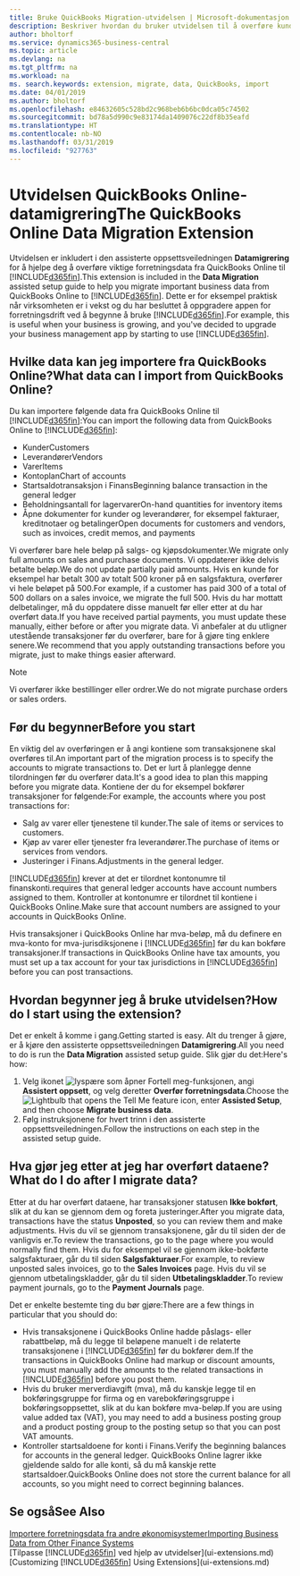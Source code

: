 ```yaml
---
title: Bruke QuickBooks Migration-utvidelsen | Microsoft-dokumentasjon
description: Beskriver hvordan du bruker utvidelsen til å overføre kunder, leverandører, varer og konti fra QuickBooks Online til Business Central.
author: bholtorf
ms.service: dynamics365-business-central
ms.topic: article
ms.devlang: na
ms.tgt_pltfrm: na
ms.workload: na
ms. search.keywords: extension, migrate, data, QuickBooks, import
ms.date: 04/01/2019
ms.author: bholtorf
ms.openlocfilehash: e84632605c528bd2c968beb6b6bc0dca05c74502
ms.sourcegitcommit: bd78a5d990c9e83174da1409076c22df8b35eafd
ms.translationtype: HT
ms.contentlocale: nb-NO
ms.lasthandoff: 03/31/2019
ms.locfileid: "927763"
---
```

# <a name="the-quickbooks-online-data-migration-extension"></a><span data-ttu-id="bbc4b-103">Utvidelsen QuickBooks Online-datamigrering</span><span class="sxs-lookup"><span data-stu-id="bbc4b-103">The QuickBooks Online Data Migration Extension</span></span>
<span data-ttu-id="bbc4b-104">Utvidelsen er inkludert i den assisterte oppsettsveiledningen **Datamigrering** for å hjelpe deg å overføre viktige forretningsdata fra QuickBooks Online til [!INCLUDE[d365fin](includes/d365fin_md.md)].</span><span class="sxs-lookup"><span data-stu-id="bbc4b-104">This extension is included in the **Data Migration** assisted setup guide to help you migrate important business data from QuickBooks Online to [!INCLUDE[d365fin](includes/d365fin_md.md)].</span></span> <span data-ttu-id="bbc4b-105">Dette er for eksempel praktisk når virksomheten er i vekst og du har besluttet å oppgradere appen for forretningsdrift ved å begynne å bruke [!INCLUDE[d365fin](includes/d365fin_md.md)].</span><span class="sxs-lookup"><span data-stu-id="bbc4b-105">For example, this is useful when your business is growing, and you've decided to upgrade your business management app by starting to use [!INCLUDE[d365fin](includes/d365fin_md.md)].</span></span>

## <a name="what-data-can-i-import-from-quickbooks-online"></a><span data-ttu-id="bbc4b-106">Hvilke data kan jeg importere fra QuickBooks Online?</span><span class="sxs-lookup"><span data-stu-id="bbc4b-106">What data can I import from QuickBooks Online?</span></span>
<span data-ttu-id="bbc4b-107">Du kan importere følgende data fra QuickBooks Online til [!INCLUDE[d365fin](includes/d365fin_md.md)]:</span><span class="sxs-lookup"><span data-stu-id="bbc4b-107">You can import the following data from QuickBooks Online to [!INCLUDE[d365fin](includes/d365fin_md.md)]:</span></span>  

* <span data-ttu-id="bbc4b-108">Kunder</span><span class="sxs-lookup"><span data-stu-id="bbc4b-108">Customers</span></span>
* <span data-ttu-id="bbc4b-109">Leverandører</span><span class="sxs-lookup"><span data-stu-id="bbc4b-109">Vendors</span></span>
* <span data-ttu-id="bbc4b-110">Varer</span><span class="sxs-lookup"><span data-stu-id="bbc4b-110">Items</span></span>
* <span data-ttu-id="bbc4b-111">Kontoplan</span><span class="sxs-lookup"><span data-stu-id="bbc4b-111">Chart of accounts</span></span>
* <span data-ttu-id="bbc4b-112">Startsaldotransaksjon i Finans</span><span class="sxs-lookup"><span data-stu-id="bbc4b-112">Beginning balance transaction in the general ledger</span></span>
* <span data-ttu-id="bbc4b-113">Beholdningsantall for lagervarer</span><span class="sxs-lookup"><span data-stu-id="bbc4b-113">On-hand quantities for inventory items</span></span>
* <span data-ttu-id="bbc4b-114">Åpne dokumenter for kunder og leverandører, for eksempel fakturaer, kreditnotaer og betalinger</span><span class="sxs-lookup"><span data-stu-id="bbc4b-114">Open documents for customers and vendors, such as invoices, credit memos, and payments</span></span>

<span data-ttu-id="bbc4b-115">Vi overfører bare hele beløp på salgs- og kjøpsdokumenter.</span><span class="sxs-lookup"><span data-stu-id="bbc4b-115">We migrate only full amounts on sales and purchase documents.</span></span> <span data-ttu-id="bbc4b-116">Vi oppdaterer ikke delvis betalte beløp.</span><span class="sxs-lookup"><span data-stu-id="bbc4b-116">We do not update partially paid amounts.</span></span> <span data-ttu-id="bbc4b-117">Hvis en kunde for eksempel har betalt 300 av totalt 500 kroner på en salgsfaktura, overfører vi hele beløpet på 500.</span><span class="sxs-lookup"><span data-stu-id="bbc4b-117">For example, if a customer has paid 300 of a total of 500 dollars on a sales invoice, we migrate the full 500.</span></span> <span data-ttu-id="bbc4b-118">Hvis du har mottatt delbetalinger, må du oppdatere disse manuelt før eller etter at du har overført data.</span><span class="sxs-lookup"><span data-stu-id="bbc4b-118">If you have received partial payments, you must update these manually, either before or after you migrate data.</span></span> <span data-ttu-id="bbc4b-119">Vi anbefaler at du utligner utestående transaksjoner før du overfører, bare for å gjøre ting enklere senere.</span><span class="sxs-lookup"><span data-stu-id="bbc4b-119">We recommend that you apply outstanding transactions before you migrate, just to make things easier afterward.</span></span>

> [!NOTE]  
>   <span data-ttu-id="bbc4b-120">Vi overfører ikke bestillinger eller ordrer.</span><span class="sxs-lookup"><span data-stu-id="bbc4b-120">We do not migrate purchase orders or sales orders.</span></span>

## <a name="before-you-start"></a><span data-ttu-id="bbc4b-121">Før du begynner</span><span class="sxs-lookup"><span data-stu-id="bbc4b-121">Before you start</span></span>
<span data-ttu-id="bbc4b-122">En viktig del av overføringen er å angi kontiene som transaksjonene skal overføres til.</span><span class="sxs-lookup"><span data-stu-id="bbc4b-122">An important part of the migration process is to specify the accounts to migrate transactions to.</span></span> <span data-ttu-id="bbc4b-123">Det er lurt å planlegge denne tilordningen før du overfører data.</span><span class="sxs-lookup"><span data-stu-id="bbc4b-123">It's a good idea to plan this mapping before you migrate data.</span></span> <span data-ttu-id="bbc4b-124">Kontiene der du for eksempel bokfører transaksjoner for følgende:</span><span class="sxs-lookup"><span data-stu-id="bbc4b-124">For example, the accounts where you post transactions for:</span></span>  

* <span data-ttu-id="bbc4b-125">Salg av varer eller tjenestene til kunder.</span><span class="sxs-lookup"><span data-stu-id="bbc4b-125">The sale of items or services to customers.</span></span>
* <span data-ttu-id="bbc4b-126">Kjøp av varer eller tjenester fra leverandører.</span><span class="sxs-lookup"><span data-stu-id="bbc4b-126">The purchase of items or services from vendors.</span></span>  
* <span data-ttu-id="bbc4b-127">Justeringer i Finans.</span><span class="sxs-lookup"><span data-stu-id="bbc4b-127">Adjustments in the general ledger.</span></span>  

[!INCLUDE[d365fin](includes/d365fin_md.md)] <span data-ttu-id="bbc4b-128">krever at det er tilordnet kontonumre til finanskonti.</span><span class="sxs-lookup"><span data-stu-id="bbc4b-128">requires that general ledger accounts have account numbers assigned to them.</span></span> <span data-ttu-id="bbc4b-129">Kontroller at kontonumre er tilordnet til kontiene i QuickBooks Online.</span><span class="sxs-lookup"><span data-stu-id="bbc4b-129">Make sure that account numbers are assigned to your accounts in QuickBooks Online.</span></span>

<span data-ttu-id="bbc4b-130">Hvis transaksjoner i QuickBooks Online har mva-beløp, må du definere en mva-konto for mva-jurisdiksjonene i [!INCLUDE[d365fin](includes/d365fin_md.md)] før du kan bokføre transaksjoner.</span><span class="sxs-lookup"><span data-stu-id="bbc4b-130">If transactions in QuickBooks Online have tax amounts, you must set up a tax account for your tax jurisdictions in [!INCLUDE[d365fin](includes/d365fin_md.md)] before you can post transactions.</span></span>

## <a name="how-do-i-start-using-the-extension"></a><span data-ttu-id="bbc4b-131">Hvordan begynner jeg å bruke utvidelsen?</span><span class="sxs-lookup"><span data-stu-id="bbc4b-131">How do I start using the extension?</span></span>
<span data-ttu-id="bbc4b-132">Det er enkelt å komme i gang.</span><span class="sxs-lookup"><span data-stu-id="bbc4b-132">Getting started is easy.</span></span> <span data-ttu-id="bbc4b-133">Alt du trenger å gjøre, er å kjøre den assisterte oppsettsveiledningen **Datamigrering**.</span><span class="sxs-lookup"><span data-stu-id="bbc4b-133">All you need to do is run the **Data Migration** assisted setup guide.</span></span> <span data-ttu-id="bbc4b-134">Slik gjør du det:</span><span class="sxs-lookup"><span data-stu-id="bbc4b-134">Here's how:</span></span>

1. <span data-ttu-id="bbc4b-135">Velg ikonet ![lyspære som åpner Fortell meg-funksjonen](media/ui-search/search_small.png "Fortell hva du vil gjøre"), angi **Assistert oppsett**, og velg deretter **Overfør forretningsdata**.</span><span class="sxs-lookup"><span data-stu-id="bbc4b-135">Choose the ![Lightbulb that opens the Tell Me feature](media/ui-search/search_small.png "Tell me what you want to do") icon, enter **Assisted Setup**, and then choose **Migrate business data**.</span></span>
2. <span data-ttu-id="bbc4b-136">Følg instruksjonene for hvert trinn i den assisterte oppsettsveiledningen.</span><span class="sxs-lookup"><span data-stu-id="bbc4b-136">Follow the instructions on each step in the assisted setup guide.</span></span>

## <a name="what-do-i-do-after-i-migrate-data"></a><span data-ttu-id="bbc4b-137">Hva gjør jeg etter at jeg har overført dataene?</span><span class="sxs-lookup"><span data-stu-id="bbc4b-137">What do I do after I migrate data?</span></span>
<span data-ttu-id="bbc4b-138">Etter at du har overført dataene, har transaksjoner statusen **Ikke bokført**, slik at du kan se gjennom dem og foreta justeringer.</span><span class="sxs-lookup"><span data-stu-id="bbc4b-138">After you migrate data, transactions have the status **Unposted**, so you can review them and make adjustments.</span></span> <span data-ttu-id="bbc4b-139">Hvis du vil se gjennom transaksjonene, går du til siden der de vanligvis er.</span><span class="sxs-lookup"><span data-stu-id="bbc4b-139">To review the transactions, go to the page where you would normally find them.</span></span> <span data-ttu-id="bbc4b-140">Hvis du for eksempel vil se gjennom ikke-bokførte salgsfakturaer, går du til siden **Salgsfakturaer**.</span><span class="sxs-lookup"><span data-stu-id="bbc4b-140">For example, to review unposted sales invoices, go to the **Sales Invoices** page.</span></span> <span data-ttu-id="bbc4b-141">Hvis du vil se gjennom utbetalingskladder, går du til siden **Utbetalingskladder**.</span><span class="sxs-lookup"><span data-stu-id="bbc4b-141">To review payment journals, go to the **Payment Journals** page.</span></span>   

<span data-ttu-id="bbc4b-142">Det er enkelte bestemte ting du bør gjøre:</span><span class="sxs-lookup"><span data-stu-id="bbc4b-142">There are a few things in particular that you should do:</span></span>

* <span data-ttu-id="bbc4b-143">Hvis transaksjonene i QuickBooks Online hadde påslags- eller rabattbeløp, må du legge til beløpene manuelt i de relaterte transaksjonene i [!INCLUDE[d365fin](includes/d365fin_md.md)] før du bokfører dem.</span><span class="sxs-lookup"><span data-stu-id="bbc4b-143">If the transactions in QuickBooks Online had markup or discount amounts, you must manually add the amounts to the related transactions in [!INCLUDE[d365fin](includes/d365fin_md.md)] before you post them.</span></span>
* <span data-ttu-id="bbc4b-144">Hvis du bruker merverdiavgift (mva), må du kanskje legge til en bokføringsgruppe for firma og en varebokføringsgruppe i bokføringsoppsettet, slik at du kan bokføre mva-beløp.</span><span class="sxs-lookup"><span data-stu-id="bbc4b-144">If you are using value added tax (VAT), you may need to add a business posting group and a product posting group to the posting setup so that you can post VAT amounts.</span></span>
* <span data-ttu-id="bbc4b-145">Kontroller startsaldoene for konti i Finans.</span><span class="sxs-lookup"><span data-stu-id="bbc4b-145">Verify the beginning balances for accounts in the general ledger.</span></span> <span data-ttu-id="bbc4b-146">QuickBooks Online lagrer ikke gjeldende saldo for alle konti, så du må kanskje rette startsaldoer.</span><span class="sxs-lookup"><span data-stu-id="bbc4b-146">QuickBooks Online does not store the current balance for all accounts, so you might need to correct beginning balances.</span></span>

## <a name="see-also"></a><span data-ttu-id="bbc4b-147">Se også</span><span class="sxs-lookup"><span data-stu-id="bbc4b-147">See Also</span></span>
[<span data-ttu-id="bbc4b-148">Importere forretningsdata fra andre økonomisystemer</span><span class="sxs-lookup"><span data-stu-id="bbc4b-148">Importing Business Data from Other Finance Systems</span></span>](across-import-data-configuration-packages.md)  
<span data-ttu-id="bbc4b-149">[Tilpasse [!INCLUDE[d365fin](includes/d365fin_md.md)] ved hjelp av utvidelser](ui-extensions.md)</span><span class="sxs-lookup"><span data-stu-id="bbc4b-149">[Customizing [!INCLUDE[d365fin](includes/d365fin_md.md)] Using Extensions](ui-extensions.md)</span></span>  
